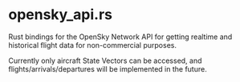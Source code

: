 # opensky_api.rs
Rust bindings for the OpenSky Network API for getting realtime and historical flight data for non-commercial purposes.

Currently only aircraft State Vectors can be accessed, and flights/arrivals/departures will be implemented in the future.
